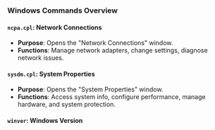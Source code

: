 ### **Windows Commands Overview**

#### **`ncpa.cpl`: Network Connections**
- **Purpose**: Opens the "Network Connections" window.
- **Functions**: Manage network adapters, change settings, diagnose network issues.

#### **`sysdm.cpl`: System Properties**
- **Purpose**: Opens the "System Properties" window.
- **Functions**: Access system info, configure performance, manage hardware, and system protection.

#### **`winver`: Windows Version**

